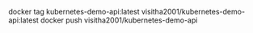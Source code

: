 docker tag kubernetes-demo-api:latest visitha2001/kubernetes-demo-api:latest
docker push visitha2001/kubernetes-demo-api